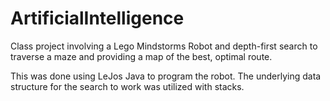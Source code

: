 # ArtificialIntelligence


Class project involving a Lego Mindstorms Robot and depth-first search to traverse a maze and providing a map of the best, optimal route. 

This was done using LeJos Java to program the robot. The underlying data structure for the search to work was utilized with stacks.
